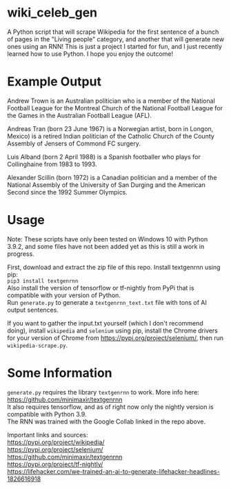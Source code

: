 # wiki_celeb_gen
A Python script that will scrape Wikipedia for the first sentence of a bunch of pages in the "Living people" category, and another that will generate new ones using an RNN!
This is just a project I started for fun, and I just recently learned how to use Python. I hope you enjoy the outcome!

# Example Output
Andrew Trown is an Australian politician who is a member of the National Football League for the Montreal Church of the National Football League for the Games in the Australian Football League (AFL).  
  
Andreas Tran (born 23 June 1967) is a Norwegian artist, born in Longon, Mexico) is a retired Indian politician of the Catholic Church of the County Assembly of Jensers of Commond FC surgery.  
  
Luis Alband (born 2 April 1988) is a Spanish footballer who plays for Collinghaine from 1983 to 1993.  
  
Alexander Scillin (born 1972) is a Canadian politician and a member of the National Assembly of the University of San Durging and the American Second since the 1992 Summer Olympics.  

# Usage
Note: These scripts have only been tested on Windows 10 with Python 3.9.2, and some files have not been added yet as this is still a work in progress.  

First, download and extract the zip file of this repo. Install textgenrnn using pip:    
`pip3 install textgenrnn`  
Also install the version of tensorflow or tf-nightly from PyPi that is compatible with your version of Python.  
Run `generate.py` to generate a `textgenrnn_text.txt` file with tons of AI output sentences. 
  
If you want to gather the input.txt yourself (which I don't recommend doing), install `wikipedia` and `selenium` using pip, install the Chrome drivers for your version of Chrome from https://pypi.org/project/selenium/, then run `wikipedia-scrape.py`.  

# Some Information
`generate.py` requires the library `textgenrnn` to work. More info here:  
https://github.com/minimaxir/textgenrnn  
It also requires tensorflow, and as of right now only the nightly version is compatible with Python 3.9.  
The RNN was trained with the Google Collab linked in the repo above.  
  
Important links and sources:  
https://pypi.org/project/wikipedia/  
https://pypi.org/project/selenium/  
https://github.com/minimaxir/textgenrnn  
https://pypi.org/project/tf-nightly/  
https://lifehacker.com/we-trained-an-ai-to-generate-lifehacker-headlines-1826616918
